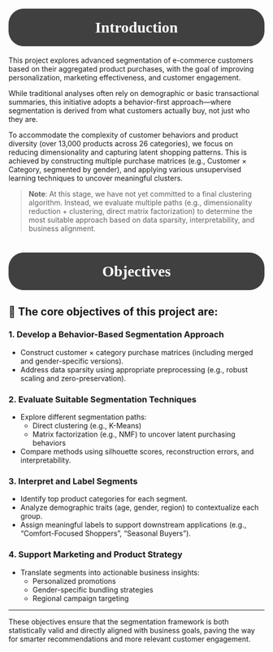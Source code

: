 # <div style="padding:20px;color:white;margin:0;font-size:30px;font-family:Georgia;text-align:center;display:fill;border-radius:30px;background-color:#404040;overflow:hidden"><b>Introduction</b></div>

    
This project explores advanced segmentation of e-commerce customers based on their aggregated product purchases, with the goal of improving personalization, marketing effectiveness, and customer engagement.

While traditional analyses often rely on demographic or basic transactional summaries, this initiative adopts a behavior-first approach—where segmentation is derived from what customers actually buy, not just who they are.

To accommodate the complexity of customer behaviors and product diversity (over 13,000 products across 26 categories), we focus on reducing dimensionality and capturing latent shopping patterns. This is achieved by constructing multiple purchase matrices (e.g., Customer × Category, segmented by gender), and applying various unsupervised learning techniques to uncover meaningful clusters.

> **Note**: At this stage, we have not yet committed to a final clustering algorithm. Instead, we evaluate multiple paths (e.g., dimensionality reduction + clustering, direct matrix factorization) to determine the most suitable approach based on data sparsity, interpretability, and business alignment.




# <div style="padding:20px;color:white;margin:0;font-size:30px;font-family:Georgia;text-align:center;display:fill;border-radius:30px;background-color:#404040;overflow:hidden"><b>Objectives</b></div>

    
## 🎯 The core objectives of this project are:

### 1. Develop a Behavior-Based Segmentation Approach
- Construct customer × category purchase matrices (including merged and gender-specific versions).
- Address data sparsity using appropriate preprocessing (e.g., robust scaling and zero-preservation).

### 2. Evaluate Suitable Segmentation Techniques
- Explore different segmentation paths:
  - Direct clustering (e.g., K-Means)
  - Matrix factorization (e.g., NMF) to uncover latent purchasing behaviors
- Compare methods using silhouette scores, reconstruction errors, and interpretability.

### 3. Interpret and Label Segments
- Identify top product categories for each segment.
- Analyze demographic traits (age, gender, region) to contextualize each group.
- Assign meaningful labels to support downstream applications (e.g., “Comfort-Focused Shoppers”, “Seasonal Buyers”).

### 4. Support Marketing and Product Strategy
- Translate segments into actionable business insights:
  - Personalized promotions
  - Gender-specific bundling strategies
  - Regional campaign targeting

---

These objectives ensure that the segmentation framework is both statistically valid and directly aligned with business goals, paving the way for smarter recommendations and more relevant customer engagement.

